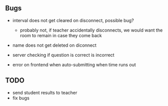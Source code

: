 ## Bugs

- interval does not get cleared on disconnect, possible bug?

  - probably not, if teacher accidentally disconnects, we would want the room to remain in case they come back

- name does not get deleted on diconnect

- server checking if question is correct is incorrect

- error on frontend when auto-submitting when time runs out

## TODO

- send student results to teacher
- fix bugs
